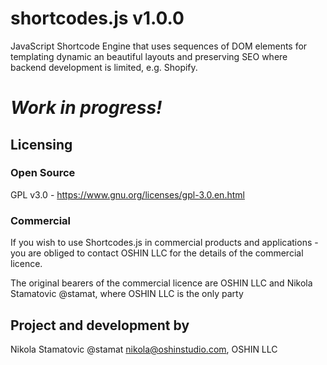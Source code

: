 # shortcodes.js v1.0.0
JavaScript Shortcode Engine that uses sequences of DOM elements for templating dynamic an beautiful layouts and preserving SEO where backend development is limited, e.g. Shopify.

# *Work in progress!*

## Licensing
### Open Source
GPL v3.0 - https://www.gnu.org/licenses/gpl-3.0.en.html

### Commercial
If you wish to use Shortcodes.js in commercial products and applications - you are obliged to contact OSHIN LLC for the details of the commercial licence.

The original bearers of the commercial licence are OSHIN LLC and Nikola Stamatovic @stamat, where OSHIN LLC is the only party 

## Project and development by
Nikola Stamatovic @stamat <nikola@oshinstudio.com>, OSHIN LLC
